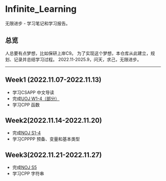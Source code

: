 # Infinite_Learning
无限进步 - 学习笔记和学习报告。

## 总览
人总要有点梦想，比如保研上岸C9。
为了实现这个梦想，本仓库从此建立，规划、记录并总结学习过程。
2022.11-2025.9，问天，求己，无限进步。
***
## Week1 (2022.11.07-2022.11.13)
+ 学习CSAPP 中文导读
+ 完成[UOJ W1-4（部分）](https://www.lozumi.com/category/UOJ/)
+ 学习CPP 函数
## Week2(2022.11.14-2022.11.20)
+ 完成[NOJ S1-4](https://www.lozumi.com/category/NOJ/)
+ 学习CPPPP 预备、变量和基本类型
## Week3(2022.11.21-2022.11.27)
+ 完成[NOJ S5](https://www.lozumi.com/category/NOJ/)
+ 学习CPP 字符串